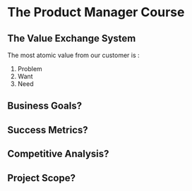 # The Product Manager Course





## The Value Exchange System

The most atomic value from our customer is :

1. Problem
2. Want
3. Need



## Business Goals? 



## Success Metrics? 



## Competitive Analysis?

 

## Project Scope?